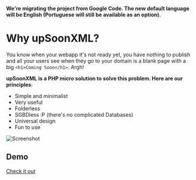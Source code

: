 **We're migrating the project from Google Code. The new default language will be English (Portuguese will still be available as an option).**

Why upSoonXML?
=============
You know when your webapp it's not ready yet, you have nothing to publish and all your users see when they go to your domain is a blank page with  a big `<h1>Coming Soon</h1>`. Argh! 

**upSoonXML is a PHP micro solution to solve this problem. Here are our principles**:

* Simple and minimalist
* Very useful
* Folderless
* SGBDless :P (there's no complicated Databases)
* Universal design
* Fun to use

![Screenshot](http://rodrigomuniz.com/wp-content/img/2010/05/Screen-shot-2010-05-16-at-6.17.57-AM-300x259.png)

Demo
-------
[Check it out](http://labs.rodrigomuniz.com/upsoonXML/)
